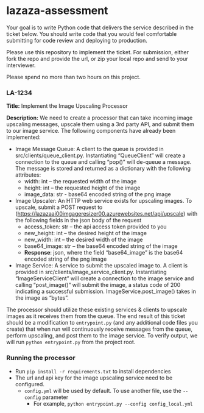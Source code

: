 # lazaza-assessment

Your goal is to write Python code that delivers the service described in the ticket below.  You should write code that you would feel comfortable submitting for code review and deploying to production. 

Please use this repository to implement the ticket.  For submission, either fork the repo and provide the url, or zip your local repo and send to your interviewer. 

Please spend no more than two hours on this project. 

### LA-1234
**Title:** Implement the Image Upscaling Processor

**Description:** We need to create a processor that can take incoming image upscaling messages, upscale them using a 3rd party API, and submit them to our image service.  The following components have already been implemented: 

* Image Message Queue: A client to the queue is provided in src/clients/queue_client.py.  Instantiating “QueueClient” will create a connection to the queue and calling “pop()” will de-queue a message.  The message is stored and returned as a dictionary with the following attributes: 
    * width: int – the requested width of the image 
    * height: int – the requested height of the image 
    * image_data: str - base64 encoded string of the png image 
* Image Upscaler: An HTTP web service exists for upscaling images. To upscale, submit a POST request to (https://lazazaai00imgageresizer00.azurewebsites.net/api/upscale) with the following fields in the json body of the request 
    * access_token: str – the api access token provided to you 
    * new_height: int – the desired height of the image 
    * new_width: int – the desired width of the image 
    * base64_image: str – the base64 encoded string of the image 
    * **Response**: json, where the field “base64_image” is the base64 encoded string of the png image 
* Image Service: A service to submit the upscaled image to.  A client is provided in src/clients/image_service_client.py.  Instantiating “ImageServiceClient” will create a connection to the image service and calling “post_image()” will submit the image, a status code of 200 indicating a successful submission.  ImageService.post_image() takes in the image as “bytes”. 


The processor should utilize these existing services & clients to upscale images as it receives them from the queue.  The end result of this ticket should be a modification to `entrypoint.py` (and any additional code files you create) that when run will continuously receive messages from the queue, perform upscaling, and post them to the image service.  To verify output, we will run `python entrypoint.py` from the project root.

### Running the processor
* Run `pip install -r requirements.txt` to install dependencies
* The url and api key for the image upscaling service need to be configured.
  * `config.yml` will be used by default. To use another file, use the `--config` parameter
    * For example, `python entrypoint.py --config config_local.yml`